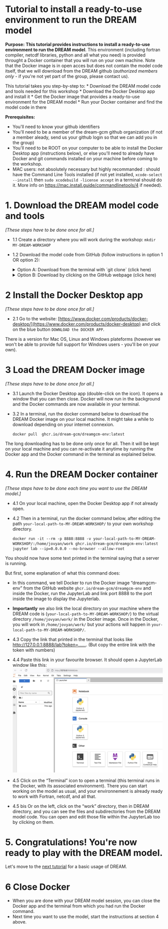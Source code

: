 # Tutorial  to install a ready-to-use environment to run the DREAM model


**Purpose:** 
__This tutorial provides  instructions to install a ready-to-use environment to run the DREAM model__. This environment (including fortran compiler, netcdf libraries, python  and all what you need) is provided throught a Docker container that you will run on your own machine. Note that the Docker image is in open acces but  does not contain the model code itself, that we will  download from the DREAM github (_authorized members only_ - if you're not yet part of the group, please contact us). 

This tutorial takes you step-by-step to:
    * Download the DREAM model code and tools needed for this workshop
    * Download the Docker Desktop app and install it
    * Get the Docker image that provides a ready-to-use environment for the DREAM model
    * Run your Docker container and find the model code in there  


 
**Prerequisites:** 
  * You'll need to know your github identifiers
  * You'll need  to be a member of the dream-gcm github organization (if not a member aleady, send us your github login so that we can  add you in the group)
  * You'll need to be ROOT on your computer to be able to install the Docker Desktop app (instructions below), or else you'll need to already have Docker and git commands installed on your machine before coming to the workshop.
  * MAC users: not absolutely necessary but highly recommanded : should have the Command Line Tools installed (if not yet installed,   `xcode-select --install` then `sudo xcodebuild -license accept` in a terminal should do it. More info on https://mac.install.guide/commandlinetools/4  if needed).

# 1. Download the DREAM model code and tools
_[These steps have to be done once for all.]_

* 1.1 Create a directory where you will work during the workshop: `mkdir MY-DREAM-WORKSHOP`


* 1.2 Download the model code from GitHub (follow instructions in option 1 OR option 2):

  <details>
  <summary>Option A: Download from the terminal with `git clone` (click here)</summary>

  Because the DREAM code repository is private you will need to enter your GitHub ID and password when cloning.

    ```
    # Download the model code and plot tools in the workshop directory with git
    cd MY-DREAM-WORKSHOP
    git clone https://github.com/dream-gcm/DREAM.git
    git clone https://github.com/dream-gcm/dream-tools.git
    
    # In the code directory, switch to the branch `dev-in-Docker` developped specifically for the workshop.
    cd DREAM
    git checkout dev-in-Docker
    ```

  </details>

  <details>
  <summary>Option B: Download by clicking on the GitHub webpage (click here)</summary>
      
    * Because the DREAM code repository is private you will need to be logged in to [https://github.com/](https://github.com/) before going to the page below and clicking download.
    * Once logged in, go to [https://github.com/dream-gcm/DREAM/tree/dev-in-Docker](https://github.com/dream-gcm/DREAM/tree/dev-in-Docker)
    * Click on the green CODE button and then 'Download zip' in the menu. 
    * Save this zip file in your workshop directory and unzip it.
    
  </details>



# 2 Install the Docker Desktop app 
_[These steps have to be done once for all.]_

* 2.1 Go to the website: [https://www.docker.com/products/docker-desktop/](https://www.docker.com/products/docker-desktop) and click on the blue button `DOWNLOAD the DOCKER APP`.

There is a version for Mac OS, Linux and Windows plateforms (however we won't be able to provide full support for Windows users - you'll be on your own). 


# 3 Load the DREAM Docker image 
_[These steps have to be done once for all.]_

* 3.1 Launch the Docker Desktop app (double-click on the icon). It opens a window that you can then close. Docker will now run in the background and the Docker commands are now available in your terminal.
* 3.2 In a terminal, run the docker command below to download the DREAM Docker image on your local machine. It might take a while to download depending on your internet connexion.

  ```
  docker pull  ghcr.io/dream-gcm/dreamgcm-env:latest
  ```
The long downloading  has to be done only once for all. Then it  will be kept  on your local machine and you can re-activate it anytime by running the Docker app and the Docker command in the terminal as explained below.



# 4. Run the DREAM Docker container
_[These steps have to be done each time you want to use the DREAM model.]_

* 4.1 On your local machine, open the Docker Desktop app if not already open.
* 4.2 Then in a terminal, run the docker command below, after editing  the path `your-local-path-to-MY-DREAM-WORKSHOP/` to your own workshop directory.

  ```
  docker run -it --rm -p 8888:8888 -v your-local-path-to-MY-DREAM-WORKSHOP/:/home/jovyan/work ghcr.io/dream-gcm/dreamgcm-env:latest jupyter lab --ip=0.0.0.0 --no-browser --allow-root
  ```
You should now have some text printed in the terminal saying that a server is running.

But first, some explanation of what this command does:
  * In this command, we tell Docker to run the Docker image “dreamgcm-env” from the GitHub website `ghcr.io/dream-gcm/dreamgcm-env` and inside the Docker,  run the JupyterLab  and   link port 8888 to the port inside the image to display the Jupyterlab.
  * **Importantly** we also link  the local directory on your machine where the DREAM code is (`your-local-path-to-MY-DREAM-WORKSHOP/`) to the virtual directory `/home/jovyan/work/` in the Docker image. Once in the Docker, you will work in `/home/jovyan/work/` but your actions will happen in `your-local-path-to-MY-DREAM-WORKSHOP/`.

*  4.3 Copy the link that printed in the terminal that looks like  http://127.0.0.1:8888/lab?token=…….  (But copy the entire link with the token with numbers)
*  4.4 Paste this link in your favourite browser. It should open a JupyterLab window like this:
![screenshot1](./FIGS/Screenshot1.png)

*  4.5 Click on the “Terminal” icon to open a terminal (this terminal runs in the Docker, with its associated environment). There you can start working on the model as usual, and your environnement is already ready to work with Fortran, netcdf, and all that.
*  4.5 bis Or on the left, click on the “work” directory, then in DREAM directory, and you can see the files and subdirectories from the DREAM model code. You can open and edit those file within the JupyterLab too by clicking on them.

# 5. Congratulations! You're now ready to play with the DREAM model. 
Let's move to the [next tutorial]() for a basic usage of DREAM.

# 6 Close Docker 
* When you are done with your DREAM model session, you can close the Docker app and the terminal from which you had run the Docker command.
* Next time you want to use the model, start the instructions at section 4 above.
